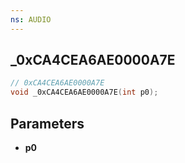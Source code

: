 ```yaml
---
ns: AUDIO
---
```

## _0xCA4CEA6AE0000A7E

```c
// 0xCA4CEA6AE0000A7E
void _0xCA4CEA6AE0000A7E(int p0);
```



## Parameters
* **p0**

